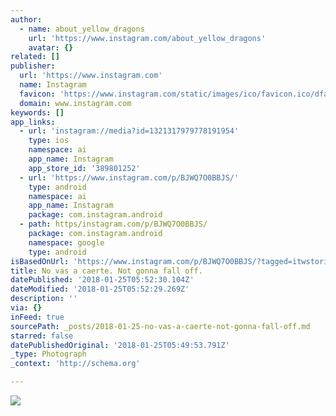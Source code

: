 ```yaml
---
author:
  - name: about_yellow_dragons
    url: 'https://www.instagram.com/about_yellow_dragons'
    avatar: {}
related: []
publisher:
  url: 'https://www.instagram.com'
  name: Instagram
  favicon: 'https://www.instagram.com/static/images/ico/favicon.ico/dfa85bb1fd63.ico'
  domain: www.instagram.com
keywords: []
app_links:
  - url: 'instagram://media?id=1321317979778191954'
    type: ios
    namespace: ai
    app_name: Instagram
    app_store_id: '389801252'
  - url: 'https://www.instagram.com/p/BJWQ7O0BBJS/'
    type: android
    namespace: ai
    app_name: Instagram
    package: com.instagram.android
  - path: https/instagram.com/p/BJWQ7O0BBJS/
    package: com.instagram.android
    namespace: google
    type: android
isBasedOnUrl: 'https://www.instagram.com/p/BJWQ7O0BBJS/?tagged=itwstories'
title: No vas a caerte. Not gonna fall off.
datePublished: '2018-01-25T05:52:30.104Z'
dateModified: '2018-01-25T05:52:29.269Z'
description: ''
via: {}
inFeed: true
sourcePath: _posts/2018-01-25-no-vas-a-caerte-not-gonna-fall-off.md
starred: false
datePublishedOriginal: '2018-01-25T05:49:53.791Z'
_type: Photograph
_context: 'http://schema.org'

---
```

![](https://imgflo.herokuapp.com/graph/2b2431f8e7ba7b0/3556f62b657129e7ded20e8da9950312/noop.jpg?input=https%3A%2F%2Fscontent-iad3-1.cdninstagram.com%2Fvp%2F452d9ad26b2093bb9d92c845ab8330d4%2F5AF4F189%2Ft51.2885-15%2Fe35%2F13827309_812644168877743_234705188_n.jpg)